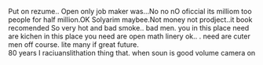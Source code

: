 Put on rezume.. Open only job maker was...No no nO oficcial its milliom too people for half million.OK Solyarim maybee.Not money not prodject..it book recomended
So very hot and bad smoke..  bad men.  you in this place need are kichen
in this place you need are open math linery ok.. . need are cuter men off course.  lite many if great future.  
80 years I raciuanslithation thing that.   when soun is good volume camera on
